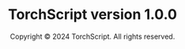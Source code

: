 <center>
  
  <h1><b>TorchScript version 1.0.0</b></h1>
  <p>Copyright © 2024 TorchScript. All rights reserved.</p>


  
  </center>
